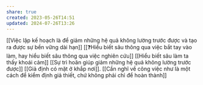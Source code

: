 ```yaml
---
share: true
created: 2023-05-26T14:51
updated: 2024-07-26T13:26
---
```

[[Việc lập kế hoạch là để giảm những hệ quả không lường trước được và tạo ra được sự bền vững dài hạn]] 
[[❓Hiểu biết sâu thông qua việc bắt tay vào làm, hay hiểu biết sâu thông qua việc nghiên cứu]]
[[Hiểu biết sâu làm ta thấy khoái cảm]]
[[Sự trì hoãn giúp giảm những hệ quả không lường trước được]]
[[Giả định có mặt ở khắp nơi]]. [[Cần nghĩ về công việc như là một cách để kiểm định giả thiết, chứ không phải chỉ để hoàn thành]]
